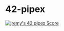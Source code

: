 # 42-pipex
[![jremy's 42 pipex Score](https://badge42.vercel.app/api/v2/cl27cprhd001109mercwbbu5l/project/2463746)](https://github.com/JaeSeoKim/badge42)
